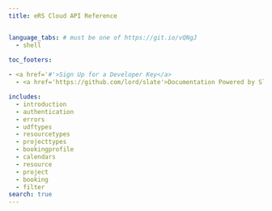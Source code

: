 ```yaml
---
title: eRS Cloud API Reference


language_tabs: # must be one of https://git.io/vQNgJ
  - shell
  
toc_footers:

- <a href='#'>Sign Up for a Developer Key</a>
  - <a href='https://github.com/lord/slate'>Documentation Powered by Slate</a>

includes:
  - introduction
  - authentication
  - errors
  - udftypes
  - resourcetypes
  - projecttypes
  - bookingprofile
  - calendars
  - resource
  - project
  - booking
  - filter
search: true
---
```


